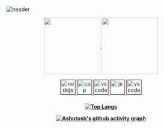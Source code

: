 ![header](https://capsule-render.vercel.app/api?type=waving&color=auto&height=220&section=header&text=Gans92%20&fontSize=60&animation=fadeIn&fontAlignY=38&desc=23yo%20Software%20Developer&descAlignY=51&descAlign=62)
<div style="width: 10px;"></div>

<p align="center">
  <a href="https://github.com/gans92">
    <img
      align="center"
      height="150em"
      src="https://github-readme-stats.vercel.app/api?username=Gans92&show_icons=true&include_all_commits=true&count_private=true&theme=tokyonight"
    />
  </a>
  <a href="https://github.com/gans92">
    <img
      align="center"
      height="150em"
      src="https://github-readme-stats.vercel.app/api/top-langs/?username=Gans92&show_icons=true&include_all_commits=true&count_private=true&layout=compact&theme=tokyonight"
    />
  </a>
</p>

 <p align="center">
  <a href="">
      <img src="https://github.com/get-icon/geticon/blob/master/icons/git-icon.svg" alt="nodejs" width="40" height="40"/>
   </a>
   <a href="">
      <img src="https://github.com/get-icon/geticon/blob/master/icons/html-5.svg" alt="cpp" width="40" height="40"/>
  </a>
  <a href="">
      <img src="https://github.com/get-icon/geticon/blob/master/icons/css-3.svg" alt="vscode" width="40" height="40"/>
   </a>
   <a href="">
      <img src="https://github.com/get-icon/geticon/blob/master/icons/javascript.svg" alt="js" width="40" height="40"/>
   </a>
   <a href="">
      <img src="https://github.com/get-icon/geticon/blob/master/icons/react.svg" alt="vscode" width="40" height="40"/>
   </a>
</p>
<h4 align="center">
 
[![Top Langs](https://github-readme-stats.vercel.app/api/top-langs/?username=Gans92&layout=compact)](https://github.com/anuraghazra/github-readme-stats)

 [![Ashutosh's github activity graph](https://activity-graph.herokuapp.com/graph?username=Gans92&theme=redical)](https://github.com/ashutosh00710/github-readme-activity-graph)
